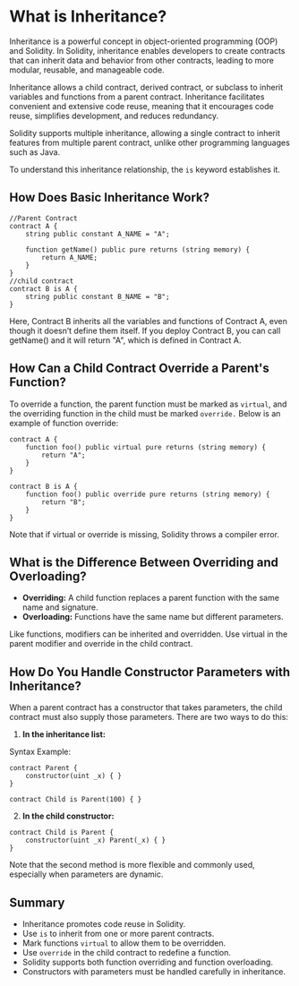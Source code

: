 # What is Inheritance?

Inheritance is a powerful concept in object-oriented programming (OOP) and Solidity. In Solidity, inheritance enables developers to create contracts that can inherit data and behavior from other contracts, leading to more modular, reusable, and manageable code.

Inheritance allows a child contract, derived contract, or subclass to inherit variables and functions from a parent contract. Inheritance facilitates convenient and extensive code reuse, meaning that it encourages code reuse, simplifies development, and reduces redundancy.

Solidity supports multiple inheritance, allowing a single contract to inherit features from multiple parent contract, unlike other programming languages such as Java.

To understand this inheritance relationship, the `is` keyword establishes it.

## How Does Basic Inheritance Work?

```solidity
//Parent Contract
contract A {
    string public constant A_NAME = "A";

    function getName() public pure returns (string memory) {
        return A_NAME;
    }
}
//child contract
contract B is A {
    string public constant B_NAME = "B";
}
```

Here, Contract B inherits all the variables and functions of Contract A, even though it doesn’t define them itself. If you deploy Contract B, you can call getName() and it will return "A", which is defined in Contract A.

## How Can a Child Contract Override a Parent's Function?

To override a function, the parent function must be marked as `virtual`, and the overriding function in the child must be marked `override.` Below is an example of function override:

```solidity
contract A {
    function foo() public virtual pure returns (string memory) {
        return "A";
    }
}

contract B is A {
    function foo() public override pure returns (string memory) {
        return "B";
    }
}
```

Note that if virtual or override is missing, Solidity throws a compiler error.

## What is the Difference Between Overriding and Overloading?

- **Overriding:** A child function replaces a parent function with the same name and signature.
- **Overloading:** Functions have the same name but different parameters.

Like functions, modifiers can be inherited and overridden. Use virtual in the parent modifier and override in the child contract.

## How Do You Handle Constructor Parameters with Inheritance?

When a parent contract has a constructor that takes parameters, the child contract must also supply those parameters. There are two ways to do this:

1. **In the inheritance list:**

Syntax Example:

```solidity
contract Parent {
    constructor(uint _x) { }
}

contract Child is Parent(100) { }
```

2. **In the child constructor:**

```solidity
contract Child is Parent {
    constructor(uint _x) Parent(_x) { }
}
```

Note that the second method is more flexible and commonly used, especially when parameters are dynamic.

## Summary

- Inheritance promotes code reuse in Solidity.
- Use `is` to inherit from one or more parent contracts.
- Mark functions `virtual` to allow them to be overridden.
- Use `override` in the child contract to redefine a function.
- Solidity supports both function overriding and function overloading.
- Constructors with parameters must be handled carefully in inheritance.
